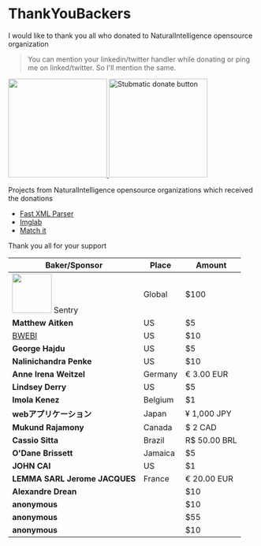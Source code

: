 # ThankYouBackers
I would like to thank you all who donated to NaturalIntelligence opensource organization

> You can mention your linkedin/twitter handler while donating or ping me on linked/twitter. So I'll mention the same.


<a href="https://opencollective.com/fast-xml-parser/donate" target="_blank">
  <img src="https://opencollective.com/fast-xml-parser/donate/button@2x.png?color=blue" width=200 />
</a>
<a href="https://paypal.me/naturalintelligence"> <img src="https://raw.githubusercontent.com/NaturalIntelligence/fast-xml-parser/master/static/img/support_paypal.svg" alt="Stubmatic donate button" width="200"/></a>

Projects from NaturalIntelligence opensource organizations which received the donations
* [Fast XML Parser](https://github.com/NaturalIntelligence/fast-xml-parser)
* [Imglab](https://github.com/NaturalIntelligence/imglab)
* [Match it](https://github.com/amitguptagwl/matchit)


Thank you all for your support

Baker/Sponsor | Place | Amount
| --- | --- | --- |
| <a href="https://sentry.io/" title="sentry" ><img src="https://avatars.githubusercontent.com/u/1396951" width="80px" ></a> Sentry  | Global  | $100 |
| **Matthew Aitken** | US  | $5|
| [BWEBI](http://www.bwebi.co.il) | US  | $10|
| **George Hajdu** | US | $5|
| **Nalinichandra Penke** | US | $10|
| **Anne Irena Weitzel** | Germany | € 3.00 EUR|
| **Lindsey Derry** | US | $5|
| **Imola Kenez** | Belgium | $1|
| **webアプリケーション**  | Japan | ¥ 1,000 JPY|
| **Mukund Rajamony** | Canada | $ 2 CAD|
| **Cassio Sitta** | Brazil | R$ 50.00 BRL|
| **O'Dane Brissett** | Jamaica | $5|
| **JOHN CAI** | US | $1|
| **LEMMA SARL Jerome JACQUES** | France | € 20.00 EUR|
| **Alexandre Drean** | | $10|
| **anonymous** | | $10|
| **anonymous** | | $55|
| **anonymous** | | $10|
